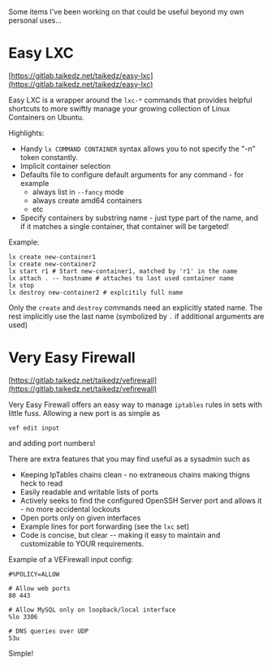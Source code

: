 <!-- 
.. title: Software Projects
.. slug: software
.. date: 2017-04-14 09:00:39 UTC+01:00
.. tags: 
.. category: 
.. link: 
.. description: 
.. type: text
-->

Some items I've been working on that could be useful beyond my own personal uses...

# Easy LXC

[https://gitlab.taikedz.net/taikedz/easy-lxc](https://gitlab.taikedz.net/taikedz/easy-lxc)

Easy LXC is a wrapper around the `lxc-*` commands that provides helpful shortcuts to more swiftly manage your growing collection of Linux Containers on Ubuntu.

Highlights:

* Handy `lx COMMAND CONTAINER` syntax allows you to not specify the "-n" token constantly.
* Implicit container selection
* Defaults file to configure default arguments for any command - for example
	* always list in `--fancy` mode
	* always create amd64 containers
	* etc
* Specify containers by substring name - just type part of the name, and if it matches a single container, that container will be targeted!

Example:

	lx create new-container1
	lx create new-container2
	lx start r1 # Start new-container1, matched by 'r1' in the name
	lx attach . -- hostname # attaches to last used container name
	lx stop
	lx destroy new-container2 # explcitily full name

Only the `create` and `destroy` commands need an explicitly stated name. The rest implicitly use the last name (symbolized by `.` if additional arguments are used)

# Very Easy Firewall

[https://gitlab.taikedz.net/taikedz/vefirewall](https://gitlab.taikedz.net/taikedz/vefirewall)

Very Easy Firewall offers an easy way to manage `iptables` rules in sets with little fuss. Allowing a new port is as simple as

	vef edit input

and adding port numbers!

There are extra features that you may find useful as a sysadmin such as

* Keeping IpTables chains clean - no extraneous chains making thigns heck to read
* Easily readable and writable lists of ports
* Actively seeks to find the configured OpenSSH Server port and allows it - no more accidental lockouts
* Open ports only on given interfaces
* Example lines for port forwarding (see the `lxc` set)
* Code is concise, but clear -- making it easy to maintain and customizable to YOUR requirements.

Example of a VEFirewall input config:

	#%POLICY=ALLOW

	# Allow web ports
	80 443

	# Allow MySQL only on loopback/local interface
	%lo 3306

	# DNS queries over UDP
	53u

Simple!
